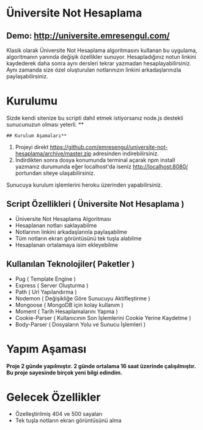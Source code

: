 # Üniversite Not Hesaplama

## Demo: http://universite.emresengul.com/

Klasik olarak Üniversite Not Hesaplama algoritmasını kullanan bu uygulama, algoritmanın yanında değişik özellikler sunuyor. Hesapladığınız notun linkini kaydederek daha sonra aynı dersleri tekrar yazmadan hesaplayabilirsiniz. Aynı zamanda size özel oluşturulan notlarınızın linkini arkadaşlarınızla paylaşabilirsiniz.

# Kurulumu

Sizde kendi sitenize bu scripti dahil etmek istiyorsanız node.js destekli sunucunuzun olması yeterli.
**

	## Kurulum Aşamaları**
	
	

 1. Projeyi direkt https://github.com/emresengul/universite-not-hesaplama/archive/master.zip adresinden indirebilirsiniz.
 2. İndirdikten sonra dosya konumunda terminal açarak npm install yazmanız durumunda eğer localhost'da iseniz  [http://localhost:8080/](http://localhost:8080/) portundan siteye ulaşabilirsiniz.

Sunucuya kurulum işlemlerini heroku üzerinden yapabilirsiniz.

## Script Özellikleri ( Üniversite Not Hesaplama )
- Üniversite Not Hesaplama Algoritması
- Hesaplanan notları saklayabilme
- Notlarının linkini arkadaşlarınla paylaşabilme
- Tüm notların ekran görüntüsünü tek tuşla alabilme
- Hesaplanan ortalamaya isim ekleyebilme



## Kullanılan Teknolojiler( Paketler )

 - Pug ( Template Engine )
 - Express ( Server Oluşturma )
 - Path ( Url Yapılandırma )
 - Nodemon ( Değişikliğe Göre Sunucuyu Aktifleştirme )
 - Mongoose ( MongoDB için kolay kullanım )
 - Moment ( Tarih Hesaplamalarını Yapma )
 - Cookie-Parser ( Kullanıcının Son İşlemlerini Cookie Yerine Kaydetme )
 - Body-Parser ( Dosyaların Yolu ve Sunucu İşlemleri )
 # Yapım Aşaması
 **Proje 2 günde yapılmıştır. 2  günde ortalama 16 saat üzerinde çalışılmıştır. Bu proje sayesinde birçok yeni bilgi edindim.**
 
# Gelecek Özellikler
 - Özelleştirilmiş 404 ve 500 sayaları
 - Tek tuşla notların ekran görüntüsünü alma 
 
